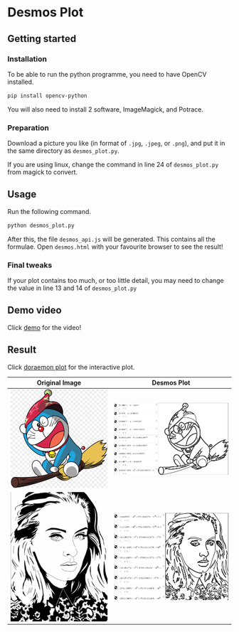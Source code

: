 # Desmos Plot

## Getting started

### Installation

To be able to run the python programme, you need to have OpenCV installed.

```bash
pip install opencv-python
```

You will also need to install 2 software, ImageMagick, and Potrace.

### Preparation

Download a picture you like (in format of `.jpg`, `.jpeg`, or `.png`), and put it in the same directory as `desmos_plot.py`.

If you are using linux, change the command in line 24 of `desmos_plot.py` from magick to convert.

## Usage

Run the following command.

```bash
python desmos_plot.py
```

After this, the file `desmos_api.js` will be generated. This contains all the formulae. Open `desmos.html` with your favourite browser to see the result!

### Final tweaks

If your plot contains too much, or too little detail, you may need to change the value in line 13 and 14 of `desmos_plot.py`

## Demo video

Click [demo](https://youtu.be/mvcZi3s1ik8) for the video!

## Result

Click [doraemon plot](https://law-chun-man.github.io/desmos_plot/desmos.html) for the interactive plot.

|Original Image|Desmos Plot|
|:---:|:---:|
|![doraemon](README_pictures/doraemon.png)|![doraemon plot](README_pictures/doraemon_plot.png)|
|![adele drawing](README_pictures/adele_drawing.jpg)|![adele plot](README_pictures/adele_plot.png)|
